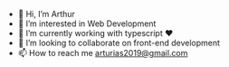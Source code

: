 - 👋 Hi, I’m Arthur 
- 👀 I’m interested in Web Development 
- 🌱 I’m currently working with typescript ❤️
- 💞️ I’m looking to collaborate on front-end development 
- 📫 How to reach me arturias2019@gmail.com

<!---
Manyonge/Manyonge is a ✨ special ✨ repository because its `README.md` (this file) appears on your GitHub profile.
You can click the Preview link to take a look at your changes.
--->
